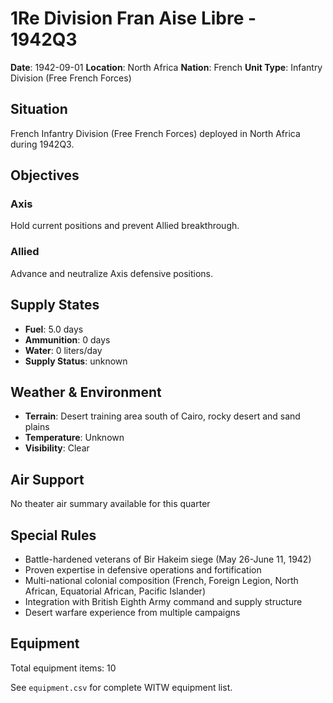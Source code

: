# 1Re Division Fran Aise Libre - 1942Q3

**Date**: 1942-09-01
**Location**: North Africa
**Nation**: French
**Unit Type**: Infantry Division (Free French Forces)

## Situation

French Infantry Division (Free French Forces) deployed in North Africa during 1942Q3.

## Objectives

### Axis
Hold current positions and prevent Allied breakthrough.

### Allied
Advance and neutralize Axis defensive positions.

## Supply States

- **Fuel**: 5.0 days
- **Ammunition**: 0 days
- **Water**: 0 liters/day
- **Supply Status**: unknown

## Weather & Environment

- **Terrain**: Desert training area south of Cairo, rocky desert and sand plains
- **Temperature**: Unknown
- **Visibility**: Clear

## Air Support

No theater air summary available for this quarter

## Special Rules

- Battle-hardened veterans of Bir Hakeim siege (May 26-June 11, 1942)
- Proven expertise in defensive operations and fortification
- Multi-national colonial composition (French, Foreign Legion, North African, Equatorial African, Pacific Islander)
- Integration with British Eighth Army command and supply structure
- Desert warfare experience from multiple campaigns

## Equipment

Total equipment items: 10

See `equipment.csv` for complete WITW equipment list.
